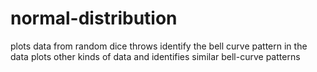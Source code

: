 # normal-distribution
plots data from random dice throws identify the bell curve pattern in the data plots other kinds of data and identifies similar bell-curve patterns
